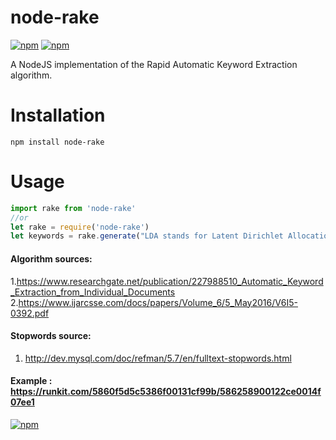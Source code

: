 # node-rake
[![npm](https://img.shields.io/npm/dm/node-rake.svg)](https://www.npmjs.com/package/node-rake)   [![npm](https://img.shields.io/npm/v/node-rake.svg)]()


A NodeJS implementation of the Rapid Automatic Keyword Extraction algorithm.

# Installation
`npm install node-rake`

# Usage

```javascript
import rake from 'node-rake'
//or
let rake = require('node-rake')
let keywords = rake.generate("LDA stands for Latent Dirichlet Allocation")
```

#### Algorithm sources:
  1.https://www.researchgate.net/publication/227988510_Automatic_Keyword_Extraction_from_Individual_Documents
  2.https://www.ijarcsse.com/docs/papers/Volume_6/5_May2016/V6I5-0392.pdf
  
#### Stopwords source:
  1. http://dev.mysql.com/doc/refman/5.7/en/fulltext-stopwords.html
  
  
#### Example : https://runkit.com/5860f5d5c5386f00131cf99b/586258900122ce0014f07ee1
  
  
  
  
[![npm](https://img.shields.io/npm/l/node-rake.svg)]()
